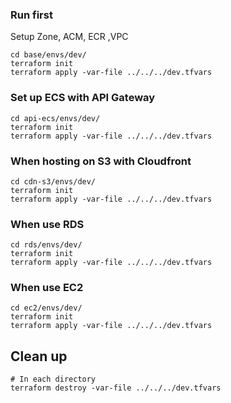 
### Run first  
Setup Zone, ACM, ECR ,VPC

```
cd base/envs/dev/
terraform init
terraform apply -var-file ../../../dev.tfvars

```

### Set up ECS with API Gateway

```
cd api-ecs/envs/dev/
terraform init
terraform apply -var-file ../../../dev.tfvars

```

### When hosting on S3 with Cloudfront

```
cd cdn-s3/envs/dev/
terraform init
terraform apply -var-file ../../../dev.tfvars

```


### When use RDS

```
cd rds/envs/dev/
terraform init
terraform apply -var-file ../../../dev.tfvars

```


### When use EC2

```
cd ec2/envs/dev/
terraform init
terraform apply -var-file ../../../dev.tfvars

```

## Clean up


```
# In each directory
terraform destroy -var-file ../../../dev.tfvars

```



